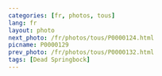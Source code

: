 ```yaml
---
categories: [fr, photos, tous]
lang: fr
layout: photo
next_photo: /fr/photos/tous/P0000124.html
picname: P0000129
prev_photo: /fr/photos/tous/P0000132.html
tags: [Dead Springbock]
---
```

